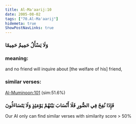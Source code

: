```yaml
---
title: Al-Ma'aarij:10
date: 2005-08-02
tags: ["70.Al-Ma'aarij"]
hidemeta: true 
ShowPostNavLinks: true 
---
```

### وَلَا يَسْأَلُ حَمِيمٌ حَمِيمًا
### meaning: 
and no friend will inquire about [the welfare of his] friend,
### similar verses: 

[Al-Muminoon:101](/23/101) (sim:51.6%)

### فَإِذَا نُفِخَ فِي الصُّورِ فَلَا أَنْسَابَ بَيْنَهُمْ يَوْمَئِذٍ وَلَا يَتَسَاءَلُونَ

Our AI only can find similar verses with similarity score > 50% 



